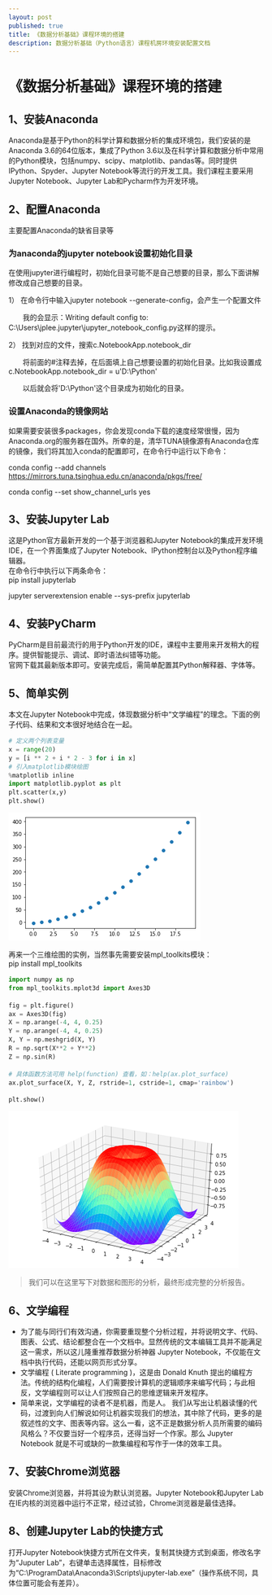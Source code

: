 ```yaml
---
layout: post
published: true
title: 《数据分析基础》课程环境的搭建
description: 数据分析基础（Python语言）课程机房环境安装配置文档
---  
```

# 《数据分析基础》课程环境的搭建
## 1、安装Anaconda
Anaconda是基于Python的科学计算和数据分析的集成环境包，我们安装的是Anaconda 3.6的64位版本，集成了Python 3.6以及在科学计算和数据分析中常用的Python模块，包括numpy、scipy、matplotlib、pandas等。同时提供IPython、Spyder、Jupyter Notebook等流行的开发工具。我们课程主要采用Jupyter Notebook、Jupyter Lab和Pycharm作为开发环境。

## 2、配置Anaconda
主要配置Anaconda的缺省目录等
### 为anaconda的jupyter notebook设置初始化目录 
在使用jupyter进行编程时，初始化目录可能不是自己想要的目录，那么下面讲解修改成自己想要的目录。

1） 在命令行中输入jupyter notebook --generate-config，会产生一个配置文件

　　我的会显示：Writing default config to: C:\Users\jplee\.jupyter\jupyter_notebook_config.py这样的提示。

 

2） 找到对应的文件，搜索c.NotebookApp.notebook_dir

　　将前面的#注释去掉，在后面填上自己想要设置的初始化目录。比如我设置成c.NotebookApp.notebook_dir = u'D:\Python'

　　以后就会将'D:\Python'这个目录成为初始化的目录。  
### 设置Anaconda的镜像网站
如果需要安装很多packages，你会发现conda下载的速度经常很慢，因为Anaconda.org的服务器在国外。所幸的是，清华TUNA镜像源有Anaconda仓库的镜像，我们将其加入conda的配置即可，在命令行中运行以下命令：  

conda config --add channels https://mirrors.tuna.tsinghua.edu.cn/anaconda/pkgs/free/

conda config --set show_channel_urls yes


## 3、安装Jupyter Lab
这是Python官方最新开发的一个基于浏览器和Jupyter Notebook的集成开发环境IDE，在一个界面集成了Jupyter Notebook、IPython控制台以及Python程序编辑器。  
在命令行中执行以下两条命令：  
pip install jupyterlab

jupyter serverextension enable --sys-prefix jupyterlab

## 4、安装PyCharm
PyCharm是目前最流行的用于Python开发的IDE，课程中主要用来开发稍大的程序。提供智能提示、调试、即时语法纠错等功能。  
官网下载其最新版本即可。安装完成后，需简单配置其Python解释器、字体等。

## 5、简单实例
本文在Jupyter Notebook中完成，体现数据分析中“文学编程”的理念。下面的例子代码、结果和文本很好地结合在一起。


```python
# 定义两个列表变量
x = range(20)
y = [i ** 2 + i * 2 - 3 for i in x]
# 引入matplotlib模块绘图
%matplotlib inline
import matplotlib.pyplot as plt
plt.scatter(x,y)
plt.show()
```


![png](output_5_0.png)


再来一个三维绘图的实例，当然事先需要安装mpl_toolkits模块：  
pip install mpl_toolkits


```python
import numpy as np
from mpl_toolkits.mplot3d import Axes3D

fig = plt.figure()
ax = Axes3D(fig)
X = np.arange(-4, 4, 0.25)
Y = np.arange(-4, 4, 0.25)
X, Y = np.meshgrid(X, Y)
R = np.sqrt(X**2 + Y**2)
Z = np.sin(R)

# 具体函数方法可用 help(function) 查看，如：help(ax.plot_surface)
ax.plot_surface(X, Y, Z, rstride=1, cstride=1, cmap='rainbow')

plt.show()
```


![png](output_7_0.png)


> 我们可以在这里写下对数据和图形的分析，最终形成完整的分析报告。

## 6、文学编程
- 为了能与同行们有效沟通，你需要重现整个分析过程，并将说明文字、代码、图表、公式、结论都整合在一个文档中。显然传统的文本编辑工具并不能满足这一需求，所以这儿隆重推荐数据分析神器 Jupyter Notebook，不仅能在文档中执行代码，还能以网页形式分享。  
- 文学编程 ( Literate programming )，这是由 Donald Knuth 提出的编程方法。传统的结构化编程，人们需要按计算机的逻辑顺序来编写代码；与此相反，文学编程则可以让人们按照自己的思维逻辑来开发程序。  
- 简单来说，文学编程的读者不是机器，而是人。 我们从写出让机器读懂的代码，过渡到向人们解说如何让机器实现我们的想法，其中除了代码，更多的是叙述性的文字、图表等内容。这么一看，这不正是数据分析人员所需要的编码风格么？不仅要当好一个程序员，还得当好一个作家。那么 Jupyter Notebook 就是不可或缺的一款集编程和写作于一体的效率工具。

## 7、安装Chrome浏览器
安装Chrome浏览器，并将其设为默认浏览器。Jupyter Notebook和Jupyter Lab在IE内核的浏览器中运行不正常，经过试验，Chrome浏览器是最佳选择。

## 8、创建Jupyter Lab的快捷方式
打开Jupyter Notebook快捷方式所在文件夹，复制其快捷方式到桌面，修改名字为“Juputer Lab”，右键单击选择属性，目标修改为“C:\ProgramData\Anaconda3\Scripts\jupyter-lab.exe”（操作系统不同，具体位置可能会有差异）。
